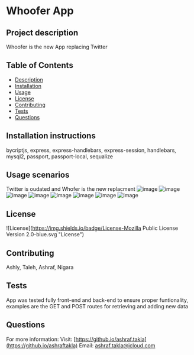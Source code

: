    # Whoofer App
  ## Project description
  Whoofer is the new App replacing Twitter
  ## Table of Contents
  * [Description](#description)
  * [Installation](#installation)
  * [Usage](#usage)
  * [License](#license)
  * [Contributing](#contributing)
  * [Tests](#tests)
  * [Questions](#questions)
  ## Installation instructions
  bycriptjs, express, express-handlebars, express-session, handlebars, mysql2, passport, passport-local, sequalize 
  ## Usage scenarios
  Twitter is oudated and Whofer is the new replacment
  ![image](https://user-images.githubusercontent.com/69172407/100284340-09459e00-2f3d-11eb-9a97-79a86ed41b37.png)
  ![image](https://user-images.githubusercontent.com/69172407/100285936-cd600800-2f3f-11eb-90c2-9cdd2707c981.png)
![image](https://user-images.githubusercontent.com/69172407/100286024-05ffe180-2f40-11eb-9d8f-5e08a8efd535.png)
![image](https://user-images.githubusercontent.com/69172407/100286097-2b8ceb00-2f40-11eb-821f-9cfa074ee386.png)
![image](https://user-images.githubusercontent.com/69172407/100286178-570fd580-2f40-11eb-8552-d30ab0b3aeba.png)
![image](https://user-images.githubusercontent.com/69172407/100286225-6f7ff000-2f40-11eb-9c3e-3640f3f15273.png)
![image](https://user-images.githubusercontent.com/69172407/100286337-9fc78e80-2f40-11eb-854c-f5b5621c6110.png)
![image](https://user-images.githubusercontent.com/69172407/100286418-ce456980-2f40-11eb-8c1d-276999d54705.png)
  ## License
  ![License](https://img.shields.io/badge/License-Mozilla Public License Version 2.0-blue.svg "License")
  ## Contributing
  Ashly, Taleh, Ashraf, Nigara
  ## Tests
  App was tested fully front-end and back-end to ensure proper funtionality, examples are the GET and POST routes for retrieving and adding new data 
  ## Questions
  For more information:
  Visit: [https://github.io/ashraf.takla](https://github.io/ashraftakla)
  Email: ashraf.takla@icloud.com
  